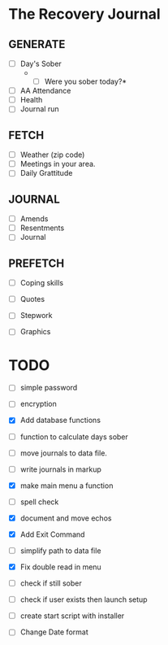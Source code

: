 # The Recovery Journal

## GENERATE
- [ ] Day's Sober
    - *[ ] Were you sober today?*
- [ ] AA Attendance
- [ ] Health
- [ ] Journal run
  
## FETCH
- [ ] Weather (zip code)
- [ ] Meetings in your area.
- [ ] Daily Grattitude
  
## JOURNAL
- [ ] Amends
- [ ] Resentments
- [ ] Journal
  
## PREFETCH
 - [ ] Coping skills
 - [ ] Quotes
 - [ ] Stepwork
 - [ ] Graphics


# TODO
- [ ] simple password
- [ ] encryption
- [X] Add database functions
- [ ] function to calculate days sober
- [ ] move journals to data file.
- [ ] write journals in markup
- [X] make main menu a function
- [ ] spell check
- [X] document and move echos
- [X] Add Exit Command
- [ ] simplify path to data file
- [X] Fix double read in menu 
- [ ] check if still sober
- [ ] check if user exists then launch setup
- [ ] create start script with installer
- [ ] Change Date format

